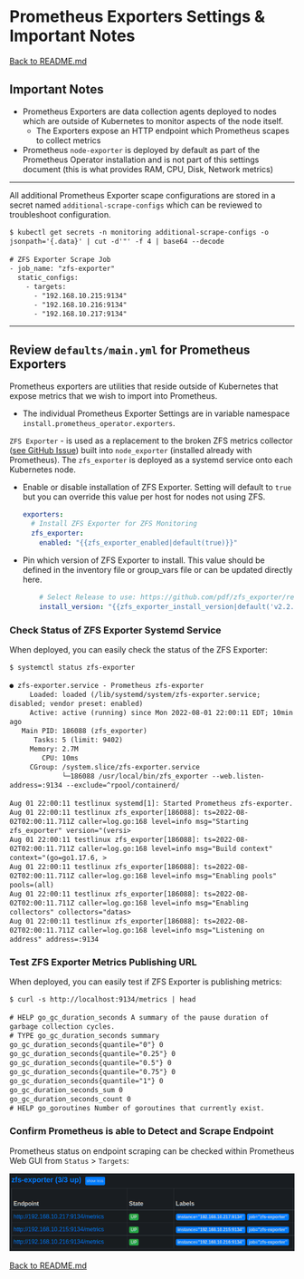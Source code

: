 # Prometheus Exporters Settings & Important Notes

[Back to README.md](../README.md)

## Important Notes

* Prometheus Exporters are data collection agents deployed to nodes which are outside of Kubernetes to monitor aspects of the node itself.
  * The Exporters expose an HTTP endpoint which Prometheus scapes to collect metrics
* Prometheus `node-exporter` is deployed by default as part of the Prometheus Operator installation and is not part of this settings document (this is what provides RAM, CPU, Disk, Network metrics)

---

All additional Prometheus Exporter scape configurations are stored in a secret named `additional-scrape-configs` which can be reviewed to troubleshoot configuration.

```shell
$ kubectl get secrets -n monitoring additional-scrape-configs -o jsonpath='{.data}' | cut -d'"' -f 4 | base64 --decode

# ZFS Exporter Scrape Job
- job_name: "zfs-exporter"
  static_configs:
    - targets:
      - "192.168.10.215:9134"
      - "192.168.10.216:9134"
      - "192.168.10.217:9134"
```

---

## Review `defaults/main.yml` for Prometheus Exporters

Prometheus exporters are utilities that reside outside of Kubernetes that expose metrics that we wish to import into Prometheus.

* The individual Prometheus Exporter Settings are in variable namespace `install.prometheus_operator.exporters`.

`ZFS Exporter` - is used as a replacement to the broken ZFS metrics collector ([see GitHub Issue](https://github.com/prometheus/node_exporter/issues/2068)) built into `node_exporter` (installed already with Prometheus). The `zfs_exporter` is deployed as a systemd service onto each Kubernetes node.

* Enable or disable installation of ZFS Exporter.  Setting will default to `true` but you can override this value per host for nodes not using ZFS.

  ```yml
  exporters:
    # Install ZFS Exporter for ZFS Monitoring
    zfs_exporter:
      enabled: "{{zfs_exporter_enabled|default(true)}}" 
  ```

* Pin which version of ZFS Exporter to install. This value should be defined in the inventory file or group_vars file or can be updated directly here.

  ```yml
      # Select Release to use: https://github.com/pdf/zfs_exporter/releases
      install_version: "{{zfs_exporter_install_version|default('v2.2.5')}}"
  ```

### Check Status of ZFS Exporter Systemd Service

When deployed, you can easily check the status of the ZFS Exporter:

```shell
$ systemctl status zfs-exporter

● zfs-exporter.service - Prometheus zfs-exporter
     Loaded: loaded (/lib/systemd/system/zfs-exporter.service; disabled; vendor preset: enabled)
     Active: active (running) since Mon 2022-08-01 22:00:11 EDT; 10min ago
   Main PID: 186088 (zfs_exporter)
      Tasks: 5 (limit: 9402)
     Memory: 2.7M
        CPU: 10ms
     CGroup: /system.slice/zfs-exporter.service
             └─186088 /usr/local/bin/zfs_exporter --web.listen-address=:9134 --exclude=^rpool/containerd/

Aug 01 22:00:11 testlinux systemd[1]: Started Prometheus zfs-exporter.
Aug 01 22:00:11 testlinux zfs_exporter[186088]: ts=2022-08-02T02:00:11.711Z caller=log.go:168 level=info msg="Starting zfs_exporter" version="(versi>
Aug 01 22:00:11 testlinux zfs_exporter[186088]: ts=2022-08-02T02:00:11.711Z caller=log.go:168 level=info msg="Build context" context="(go=go1.17.6, >
Aug 01 22:00:11 testlinux zfs_exporter[186088]: ts=2022-08-02T02:00:11.711Z caller=log.go:168 level=info msg="Enabling pools" pools=(all)
Aug 01 22:00:11 testlinux zfs_exporter[186088]: ts=2022-08-02T02:00:11.711Z caller=log.go:168 level=info msg="Enabling collectors" collectors="datas>
Aug 01 22:00:11 testlinux zfs_exporter[186088]: ts=2022-08-02T02:00:11.711Z caller=log.go:168 level=info msg="Listening on address" address=:9134

```

### Test ZFS Exporter Metrics Publishing URL

When deployed, you can easily test if ZFS Exporter is publishing metrics:

```shell
$ curl -s http://localhost:9134/metrics | head

# HELP go_gc_duration_seconds A summary of the pause duration of garbage collection cycles.
# TYPE go_gc_duration_seconds summary
go_gc_duration_seconds{quantile="0"} 0
go_gc_duration_seconds{quantile="0.25"} 0
go_gc_duration_seconds{quantile="0.5"} 0
go_gc_duration_seconds{quantile="0.75"} 0
go_gc_duration_seconds{quantile="1"} 0
go_gc_duration_seconds_sum 0
go_gc_duration_seconds_count 0
# HELP go_goroutines Number of goroutines that currently exist.
```

### Confirm Prometheus is able to Detect and Scrape Endpoint

Prometheus status on endpoint scraping can be checked within Prometheus Web GUI from `Status` > `Targets`:

![ Prometheus ZFS Export Target Status](../images/prometheus_zfs-exporter_targets.png)

[Back to README.md](../README.md)
